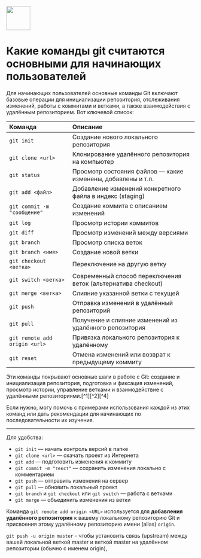 <img src="https://r2cdn.perplexity.ai/pplx-full-logo-primary-dark%402x.png" style="height:64px;margin-right:32px"/>

# Какие команды git считаются основными для начинающих пользователей

Для начинающих пользователей основные команды Git включают базовые операции для инициализации репозитория, отслеживания изменений, работы с коммитами и ветками, а также взаимодействия с удалённым репозиторием. Вот ключевой список:


| Команда                       | Описание                                                      |
| :---------------------------- | :------------------------------------------------------------ |
| `git init`                    | Создание нового локального репозитория                        |
| `git clone <url>`             | Клонирование удалённого репозитория на компьютер              |
| `git status`                  | Просмотр состояния файлов — какие изменены, добавлены и т.п.  |
| `git add <файл>`              | Добавление изменений конкретного файла в индекс (staging)     |
| `git commit -m "сообщение"`   | Создание коммита с описанием изменений                        |
| `git log`                     | Просмотр истории коммитов                                     |
| `git diff`                    | Просмотр изменений между версиями                             |
| `git branch`                  | Просмотр списка веток                                         |
| `git branch <имя>`            | Создание новой ветки                                          |
| `git checkout <ветка>`        | Переключение на другую ветку                                  |
| `git switch <ветка>`          | Современный способ переключения веток (альтернатива checkout) |
| `git merge <ветка>`           | Слияние указанной ветки с текущей                             |
| `git push`                    | Отправка изменений в удалённый репозиторий                    |
| `git pull`                    | Получение и слияние изменений из удалённого репозитория       |
| `git remote add origin <url>` | Привязка локального репозитория к удалённому                  |
| `git reset`                   | Отмена изменений или возврат к предыдущему коммиту            |

Эти команды покрывают основные шаги в работе с Git: создание и инициализация репозитория, подготовка и фиксация изменений, просмотр истории, управление ветками и взаимодействие с удалёнными репозиториями.[^1][^2][^4]

Если нужно, могу помочь с примерами использования каждой из этих команд или дать рекомендации для начинающих по последовательности их изучения.

***

Для удобства:

- `git init` — начать контроль версий в папке
- `git clone <url>` — скачать проект из Интернета
- `git add` — подготовить изменения к коммиту
- `git commit -m "текст"` — сохранить изменения локально с комментарием
- `git push` — отправить изменения на сервер
- `git pull` — обновить локальный проект
- `git branch` и `git checkout` или `git switch` — работа с ветками
- `git merge` — объединить изменения из ветки


Команда `git remote add origin <URL>` используется для **добавления удалённого репозитория** к вашему локальному репозиторию Git и присвоения этому удалённому репозиторию имени (alias) `origin`.

`git push -u origin master`  - чтобы установить связь (upstream) между вашей локальной веткой master и веткой master на удалённом репозитории (обычно с именем origin),


